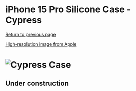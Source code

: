 # iPhone 15 Pro Silicone Case - Cypress

[Return to previous page](/iphone_15)

[High-resolution image from Apple](https://store.storeimages.cdn-apple.com/8756/as-images.apple.com/is//MT1J3?wid=4500&hei=4500&fmt=png)

# ![Cypress Case](/everyphone/MT1J3.png)

## Under construction
